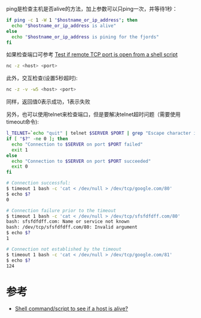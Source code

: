 ping是检查主机是否alive的方法，加上参数可以只ping一次，并等待1秒：

```bash
if ping -c 1 -W 1 "$hostname_or_ip_address"; then
  echo "$hostname_or_ip_address is alive"
else
  echo "$hostname_or_ip_address is pining for the fjords"
fi
```

如果检查端口可参考 [Test if remote TCP port is open from a shell script](https://stackoverflow.com/questions/4922943/test-if-remote-tcp-port-is-open-from-a-shell-script)

```bash
nc -z <host> <port>
```

此外，交互检查(设置5秒超时):

```bash
nc -z -v -w5 <host> <port>
```

同样，返回值0表示成功，1表示失败

另外，也可以使用telnet来检查端口，但是要解决telnet超时问题（需要使用timeout命令):

```bash
l_TELNET=`echo "quit" | telnet $SERVER $PORT | grep "Escape character is"`
if [ "$?" -ne 0 ]; then
  echo "Connection to $SERVER on port $PORT failed"
  exit 1
else
  echo "Connection to $SERVER on port $PORT succeeded"
  exit 0
fi
```

```bash
# Connection successful:
$ timeout 1 bash -c 'cat < /dev/null > /dev/tcp/google.com/80'
$ echo $?
0

# Connection failure prior to the timeout
$ timeout 1 bash -c 'cat < /dev/null > /dev/tcp/sfsfdfdff.com/80'
bash: sfsfdfdff.com: Name or service not known
bash: /dev/tcp/sfsfdfdff.com/80: Invalid argument
$ echo $?
1

# Connection not established by the timeout
$ timeout 1 bash -c 'cat < /dev/null > /dev/tcp/google.com/81'
$ echo $?
124
```


# 参考

* [Shell command/script to see if a host is alive?](https://unix.stackexchange.com/questions/190163/shell-command-script-to-see-if-a-host-is-alive)